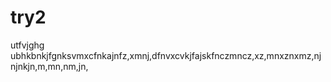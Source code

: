 # try2
utfvjghg
ubhkbnkjfgnksvmxcfnkajnfz,xmnj,dfnvxcvkjfajskfnczmncz,xz,mnxznxmz,njnjnkjn,m,mn,nm,jn,
